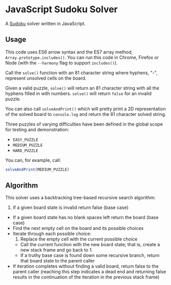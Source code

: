 # JavaScript Sudoku Solver

A [Sudoku](https://en.wikipedia.org/wiki/Sudoku) solver written in JavaScript.

## Usage

This code uses ES6 arrow syntax and the ES7 array method, `Array.prototype.includes()`. You can run this code in Chrome, Firefox or Node (with the `--harmony` flag to support `includes()`).

Call the `solve()` function with an 81 character string where hyphens, "-", represent unsolved cells on the board.

Given a valid puzzle, `solve()` will return an 81 character string with all the hyphens filled in with numbers. `solve()` will return `false` for an invalid puzzle.

You can also call `solveAndPrint()` which will pretty print a 2D representation of the solved board to `console.log` and return the 81 character solved string.

Three puzzles of varying difficulties have been defined in the global scope for testing and demonstration:

* `EASY_PUZZLE`
* `MEDIUM_PUZZLE`
* `HARD_PUZZLE`

You can, for example, call:

```js
solveAndPrint(MEDIUM_PUZZLE)
```

## Algorithm

This solver uses a backtracking tree-based recursive search algorithm:

1. If a given board state is invalid return false (base case)
- If a given board state has no blank spaces left return the board (base case)
- Find the next empty cell on the board and its possible choices
- Iterate through each possible choice:
  1. Replace the empty cell with the current possible choice
  - Call the current function with the new board state; that is, create a new stack frame and go back to 1.
  - If a truthy base case is found down some recursive branch, return that board state to the parent caller
- If iteration completes without finding a valid board, return false to the parent caller (reaching this step indicates a dead end and returning false results in the continuation of the iteration in the previous stack frame)

